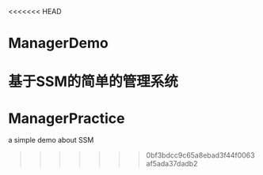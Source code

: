 <<<<<<< HEAD
# ManagerDemo
基于SSM的简单的管理系统
=======
# ManagerPractice
a simple demo about SSM
>>>>>>> 0bf3bdcc9c65a8ebad3f44f0063af5ada37dadb2

